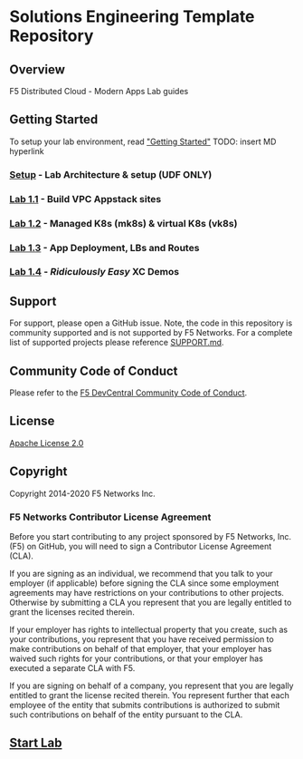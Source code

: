 # Solutions Engineering Template Repository

## Overview

F5 Distributed Cloud - Modern Apps Lab guides

## Getting Started

To setup your lab environment, read ["Getting Started"](lab_0.0.md) TODO: insert MD hyperlink

### [Setup](lab_0.0.md) - Lab Architecture & setup (UDF ONLY)

### [Lab 1.1](lab_1.1.md) - Build VPC Appstack sites

### [Lab 1.2](lab_1.2.md) - Managed K8s (mk8s) & virtual K8s (vk8s)

### [Lab 1.3](lab_1.3.md) - App Deployment, LBs and Routes

### [Lab 1.4](lab_1.4.md) - _*Ridiculously Easy*_ XC Demos


## Support

For support, please open a GitHub issue.  Note, the code in this repository is community supported and is not supported by F5 Networks.  For a complete list of supported projects please reference [SUPPORT.md](SUPPORT.md).

## Community Code of Conduct

Please refer to the [F5 DevCentral Community Code of Conduct](code_of_conduct.md).

## License

[Apache License 2.0](LICENSE)

## Copyright

Copyright 2014-2020 F5 Networks Inc.

### F5 Networks Contributor License Agreement

Before you start contributing to any project sponsored by F5 Networks, Inc. (F5) on GitHub, you will need to sign a Contributor License Agreement (CLA).

If you are signing as an individual, we recommend that you talk to your employer (if applicable) before signing the CLA since some employment agreements may have restrictions on your contributions to other projects.
Otherwise by submitting a CLA you represent that you are legally entitled to grant the licenses recited therein.

If your employer has rights to intellectual property that you create, such as your contributions, you represent that you have received permission to make contributions on behalf of that employer, that your employer has waived such rights for your contributions, or that your employer has executed a separate CLA with F5.

If you are signing on behalf of a company, you represent that you are legally entitled to grant the license recited therein.
You represent further that each employee of the entity that submits contributions is authorized to submit such contributions on behalf of the entity pursuant to the CLA.

##  [Start Lab ](lab_0.0.md)